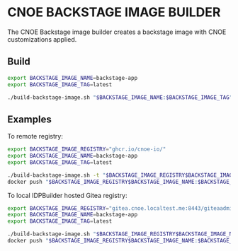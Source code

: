 # CNOE BACKSTAGE IMAGE BUILDER

The CNOE Backstage image builder creates a backstage image with CNOE
customizations applied.

## Build

```bash
export BACKSTAGE_IMAGE_NAME=backstage-app
export BACKSTAGE_IMAGE_TAG=latest

./build-backstage-image.sh "$BACKSTAGE_IMAGE_NAME:$BACKSTAGE_IMAGE_TAG"
```

## Examples

To remote registry:

```bash
export BACKSTAGE_IMAGE_REGISTRY="ghcr.io/cnoe-io/"
export BACKSTAGE_IMAGE_NAME=backstage-app
export BACKSTAGE_IMAGE_TAG=latest

./build-backstage-image.sh -t "$BACKSTAGE_IMAGE_REGISTRY$BACKSTAGE_IMAGE_NAME:$BACKSTAGE_IMAGE_TAG"
docker push "$BACKSTAGE_IMAGE_REGISTRY$BACKSTAGE_IMAGE_NAME:$BACKSTAGE_IMAGE_TAG"
```

To local IDPBuilder hosted Gitea registry:

```bash
export BACKSTAGE_IMAGE_REGISTRY="gitea.cnoe.localtest.me:8443/giteaadmin/"
export BACKSTAGE_IMAGE_NAME=backstage-app
export BACKSTAGE_IMAGE_TAG=latest

./build-backstage-image.sh "$BACKSTAGE_IMAGE_REGISTRY$BACKSTAGE_IMAGE_NAME:$BACKSTAGE_IMAGE_TAG"
docker push "$BACKSTAGE_IMAGE_REGISTRY$BACKSTAGE_IMAGE_NAME:$BACKSTAGE_IMAGE_TAG"
```
